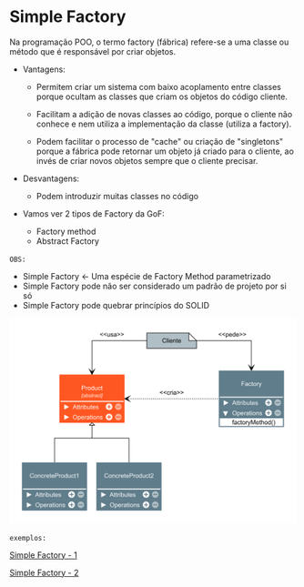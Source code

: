 # Simple Factory

Na programação POO, o termo factory (fábrica) refere-se a uma classe ou método
que é responsável por criar objetos.

- Vantagens:

    - Permitem criar um sistema com baixo acoplamento entre classes porque
    ocultam as classes que criam os objetos do código cliente.

    - Facilitam a adição de novas classes ao código, porque o cliente não
    conhece e nem utiliza a implementação da classe (utiliza a factory).

    - Podem facilitar o processo de "cache" ou criação de "singletons" porque a
    fábrica pode retornar um objeto já criado para o cliente, ao invés de criar
    novos objetos sempre que o cliente precisar.

- Desvantagens:
    - Podem introduzir muitas classes no código

- Vamos ver 2 tipos de Factory da GoF:

    - Factory method
    - Abstract Factory

`OBS:`

- Simple Factory <- Uma espécie de Factory Method parametrizado
- Simple Factory pode não ser considerado um padrão de projeto por si só
- Simple Factory pode quebrar princípios do SOLID

![img_simple_factory](./Simple%20Factory.png)

`exemplos:`

[Simple Factory - 1](./simple_factory.py)

[Simple Factory - 2](./simple_factory_2.py)